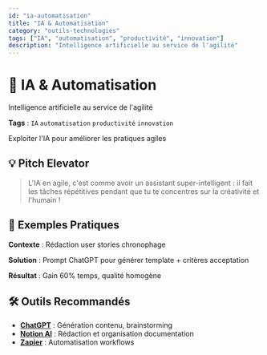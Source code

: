 ```yaml
---
id: "ia-automatisation"
title: "IA & Automatisation"
category: "outils-technologies"
tags: ["IA", "automatisation", "productivité", "innovation"]
description: "Intelligence artificielle au service de l'agilité"
---
```


# 🤖 IA & Automatisation

Intelligence artificielle au service de l'agilité

**Tags** : `IA` `automatisation` `productivité` `innovation`

Exploiter l'IA pour améliorer les pratiques agiles

## 💡 Pitch Elevator

> L'IA en agile, c'est comme avoir un assistant super-intelligent : il fait les tâches répétitives pendant que tu te concentres sur la créativité et l'humain !

## 🎯 Exemples Pratiques

**Contexte** : Rédaction user stories chronophage

**Solution** : Prompt ChatGPT pour générer template + critères acceptation

**Résultat** : Gain 60% temps, qualité homogène

## 🛠️ Outils Recommandés

- **[ChatGPT](https://chat.openai.com)** : Génération contenu, brainstorming
- **[Notion AI](https://notion.so/ai)** : Rédaction et organisation documentation
- **[Zapier](https://zapier.com)** : Automatisation workflows
